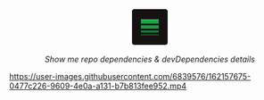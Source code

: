 <div align='center'>

<img width='64' src='https://github.com/JiangWeixian/repo-stack.ext/blob/master/extension/assets/icon-512.png' />

*Show me repo dependencies & devDependencies details*

</div>

https://user-images.githubusercontent.com/6839576/162157675-0477c226-9609-4e0a-a131-b7b813fee952.mp4

